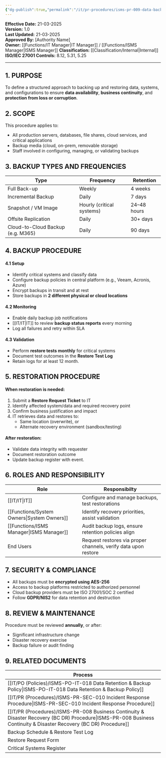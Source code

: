 ```yaml
---
{"dg-publish":true,"permalink":"/it/pr-procedures/isms-pr-009-data-backup-and-restoration-procedure/","tags":["procedure","Backup","restore"],"noteIcon":"default"}
---
```


**Effective Date:** 21-03-2025  
**Version:** 1.0  
**Last Updated:** 21-03-2025  
**Approved By:** [Authority Name]  
**Owner:** [[Functions/IT Manager\|IT Manager]] / [[Functions/ISMS Manager\|ISMS Manager]]
**Classification:** [[Classification/Internal\|Internal]]
**ISO/IEC 27001 Controls:** 8.12, 5.31, 5.25

---
## **1. PURPOSE**  
To define a structured approach to backing up and restoring data, systems, and configurations to ensure **data availability**, **business continuity**, and **protection from loss or corruption**.
## **2. SCOPE**
This procedure applies to:
- All production servers, databases, file shares, cloud services, and critical applications
- Backup media (cloud, on-prem, removable storage)
- Staff involved in configuring, managing, or validating backups
## **3. BACKUP TYPES AND FREQUENCIES**

| Type                              | Frequency                 | Retention   |
| --------------------------------- | ------------------------- | ----------- |
| Full Back-up                      | Weekly                    | 4 weeks     |
| Incremental Backup                | Daily                     | 7 days      |
| Snapshot / VM Image               | Hourly (critical systems) | 24–48 hours |
| Offsite Replication               | Daily                     | 30+ days    |
| Cloud-to-Cloud Backup (e.g. M365) | Daily                     | 90 days     |
## **4. BACKUP PROCEDURE**
#### 4.1 Setup
- Identify critical systems and classify data
- Configure backup policies in central platform (e.g., Veeam, Acronis, Azure)
- Encrypt backups in transit and at rest
- Store backups in **2 different physical or cloud locations**
#### 4.2 Monitoring
- Enable daily backup job notifications
- [[IT/IT\|IT]] to review **backup status reports** every morning
- Log all failures and retry within SLA
#### 4.3 Validation
- Perform **restore tests monthly** for critical systems
- Document test outcomes in the **Restore Test Log**
- Retain logs for at least 12 month.
## **5. RESTORATION PROCEDURE**  
#### When restoration is needed:
1. Submit a **Restore Request Ticket** to IT
2. Identify affected system/data and required recovery point
3. Confirm business justification and impact
4. IT retrieves data and restores to:
    - Same location (overwrite), or
    - Alternate recovery environment (sandbox/testing)
#### After restoration:
- Validate data integrity with requester
- Document restoration outcome
- Update backup register with event.
## **6. ROLES AND RESPONSIBILITY**

| Role              | Responsibilty                                                  |
| ----------------- | -------------------------------------------------------------- |
| [[IT/IT\|IT]]            | Configure and manage backups, test restorations                |
| [[Functions/System Owners\|System Owners]] | Identify recovery priorities, assist validation                |
| [[Functions/ISMS Manager\|ISMS Manager]]  | Audit backup logs, ensure retention policies align             |
| End Users         | Request restores via proper channels, verify data upon restore |
## **7. SECURITY & COMPLIANCE**  
- All backups must be **encrypted using AES-256**
- Access to backup platforms restricted to authorized personnel
- Cloud backup providers must be ISO 27001/SOC 2 certified
- Follow **GDPR/NIS2** for data retention and destruction

## **8. REVIEW & MAINTENANCE**
Procedure must be reviewed **annually**, or after:
- Significant infrastructure change
- Disaster recovery exercise
- Backup failure or audit finding
## **9. RELATED DOCUMENTS**

| Process                                                                   |
| ------------------------------------------------------------------------- |
| [[IT/PO (Policies)/ISMS-PO-IT-018 Data Retention & Backup Policy\|ISMS-PO-IT-018 Data Retention & Backup Policy]]                         |
| [[IT/PR (Procedures)/ISMS-PR-SEC-010 Incident Response Procedure\|ISMS-PR-SEC-010 Incident Response Procedure]]                           |
| [[IT/PR (Procedures)/ISMS-PR-008 Business Continuity & Disaster Recovery (BC DR) Procedure\|ISMS-PR-008 Business Continuity & Disaster Recovery (BC DR) Procedure]] |
| Backup Schedule & Restore Test Log                                        |
| Restore Request Form                                                      |
| Critical Systems Register                                                 |








